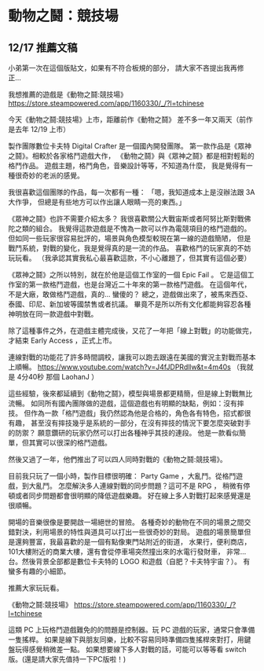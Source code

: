 # 動物之鬪：競技場

## 12/17 推薦文稿

小弟第一次在這個版貼文，如果有不符合板規的部分，
請大家不吝提出我再修正...

我想推薦的遊戲是《動物之鬪:競技場》
https://store.steampowered.com/app/1160330/_/?l=tchinese

今天《動物之鬪:競技場》上市，距離前作《動物之鬪》
差不多一年又兩天（前作是去年 12/19 上市）

製作團隊數位卡夫特 Digital Crafter 是一個國內開發團隊。
第一款作品是《眾神之鬪》。相較於各家格鬥遊戲大作，
《動物之鬪》與《眾神之鬪》都是相對輕鬆的格鬥作品。
遊戲主題，格鬥角色，音樂設計等等，不知道為什麼，
我是覺得有一種很奇妙的老派的感覺。

我很喜歡這個團隊的作品，每一次都有一種：
「嗯，我知道成本上是沒辦法跟 3A 大作爭，
  但總是有些地方可以作出讓人眼睛一亮的東西。」

《眾神之鬪》也許不需要介紹太多？
我很喜歡關公大戰宙斯或者阿努比斯對戰佛陀之類的組合。
我覺得這款遊戲是不愧為一款可以作為電競項目的格鬥遊戲的。
但如同一些玩家很容易批評的，場景與角色模型較現在第一線的遊戲簡陋，
但是戰鬥系統，對戰的變化，我是覺得真的是一流的作品。
喜歡格鬥的玩家真的不妨玩玩看。
（我承認其實我私心最喜歡這款，不小心離題了，但其實有這個必要）

《眾神之鬪》之所以特別，就在於他是這個工作室的一個 Epic Fail 。
它是這個工作室的第一款格鬥遊戲，也是台灣近二十年來的第一款格鬥遊戲。
在這個年代，不是大廠，敢做格鬥遊戲，真的... 蠻傻的？
總之，遊戲做出來了，被馬來西亞、泰國、印尼、新加坡等國禁售或者抗議。
畢竟不是所以所有文化都能夠容忍各種神明放在同一款遊戲中對戰。

除了這種事件之外，在遊戲主體完成後，又花了一年把「線上對戰」的功能做完，
才結束 Early Access ，正式上市。

連線對戰的功能花了許多時間調校，讓我可以跑去跟遠在美國的實況主對戰而基本上順暢。
https://www.youtube.com/watch?v=J4fJDPRdllw&t=4m40s
（我就是 4分40秒 那個 LaohanJ ）

這些經驗，後來都延續到《動物之鬪》，模型與場景都更精簡，但是線上對戰無比流暢。
如同所有國內團隊做的遊戲，這個遊戲也有明顯的缺點，例如：沒有摔技。
但作為一款「格鬥遊戲」我仍然認為他是合格的，角色各有特色，招式都很有趣，
甚至沒有摔技幾乎是系統的一部分，在沒有摔技的情況下要怎麼突破對手的防禦？
願意鑽研的玩家仍然可以打出各種神乎其技的連段。
他是一款看似簡單，但其實可以很深的格鬥遊戲。

然後又過了一年，他們推出了可以四人同時對戰的《動物之鬪:競技場》。

目前我只玩了一個小時，製作目標很明確： 
Party Game ，大亂鬥。從格鬥遊戲，到大亂鬥。
怎麼解決多人連線對戰的同步問題？這可不是 RPG ，
稍微有停頓或者同步問題都會很明顯的降低遊戲樂趣。
好在線上多人對戰打起來感覺還是很順暢。

開場的音樂很像是要開啟一場絕世的冒險。
各種奇妙的動物在不同的場景之間交錯對決，利用場景的特性與道具可以打出一些很奇妙的對局。
遊戲的場景簡單但是還夠豐富，我最喜歡的是一個有點像東門站附近的街道，
水果行，便利商店，101大樓附近的商業大樓，還有會從停車場突然撞出來的水電行發財車，
非常... 台。然後背景全部都是數位卡夫特的 LOGO 和遊戲（自肥？卡夫特宇宙？）。
有蠻多有趣的小細節。

推薦大家玩玩看。

《動物之鬪:競技場》
https://store.steampowered.com/app/1160330/_/?l=tchinese

這類 PC 上玩格鬥遊戲難免的的問題是控制器。玩 PC 遊戲的玩家，通常只會準備一隻搖桿。
如果是線下與朋友同樂，比較不容易同時準備四隻搖桿來對打，用鍵盤玩得感覺稍微差一點。
如果想要線下多人對戰的話，可能可以等等看 switch 版。(還是請大家先值持一下PC版啦！)